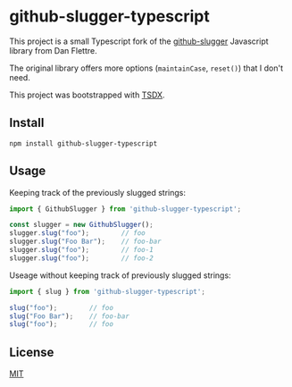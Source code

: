 # github-slugger-typescript

This project is a small Typescript fork of the [github-slugger](https://github.com/Flet/github-slugger) Javascript library from Dan Flettre.

The original library offers more options (`maintainCase`, `reset()`) that I don't need.

This project was bootstrapped with [TSDX](https://github.com/jaredpalmer/tsdx).

## Install

```
npm install github-slugger-typescript
```

## Usage

Keeping track of the previously slugged strings:

```ts
import { GithubSlugger } from 'github-slugger-typescript';

const slugger = new GithubSlugger();
slugger.slug("foo");        // foo
slugger.slug("Foo Bar");    // foo-bar
slugger.slug("foo");        // foo-1
slugger.slug("foo");        // foo-2
```

Useage without keeping track of previously slugged strings:

```ts
import { slug } from 'github-slugger-typescript';

slug("foo");        // foo
slug("Foo Bar");    // foo-bar
slug("foo");        // foo
```

## License

[MIT](LICENSE)